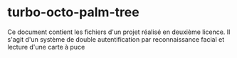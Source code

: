 # turbo-octo-palm-tree
Ce document contient les fichiers d'un projet réalisé en deuxième licence. Il s'agit d'un système de double autentification par reconnaissance facial et lecture d'une carte à puce
